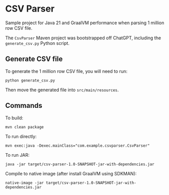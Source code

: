 # CSV Parser
Sample project for Java 21 and GraalVM performance when parsing 1 million row CSV file.

The `CsvParser` Maven project was bootstrapped off ChatGPT, including the `generate_csv.py` Python script.

## Generate CSV file
To generate the 1 million row CSV file, you will need to run:

```
python generate_csv.py
```

Then move the generated file into `src/main/resources`.

## Commands
To build:

```
mvn clean package
```

To run directly:

```
mvn exec:java -Dexec.mainClass="com.example.csvparser.CsvParser"
```

To run JAR:

```
java -jar target/csv-parser-1.0-SNAPSHOT-jar-with-dependencies.jar
```

Compile to native image (after install GraalVM using SDKMAN):

```
native-image -jar target/csv-parser-1.0-SNAPSHOT-jar-with-dependencies.jar
```